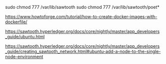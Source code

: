 sudo chmod 777 /var/lib/sawtooth
sudo chmod 777 /var/lib/sawtooth/poet*

https://www.howtoforge.com/tutorial/how-to-create-docker-images-with-dockerfile/

https://sawtooth.hyperledger.org/docs/core/nightly/master/app_developers_guide/ubuntu.html

https://sawtooth.hyperledger.org/docs/core/nightly/master/app_developers_guide/creating_sawtooth_network.html#ubuntu-add-a-node-to-the-single-node-environment

